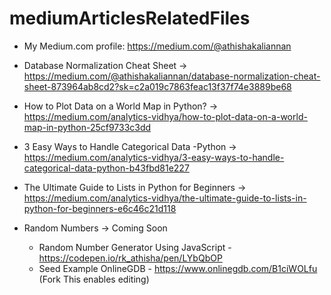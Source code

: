 # mediumArticlesRelatedFiles

* My Medium.com profile: https://medium.com/@athishakaliannan

* Database Normalization Cheat Sheet -> https://medium.com/@athishakaliannan/database-normalization-cheat-sheet-873964ab8cd2?sk=c2a019c7863feac13f37f74e3889be68

* How to Plot Data on a World Map in Python? -> https://medium.com/analytics-vidhya/how-to-plot-data-on-a-world-map-in-python-25cf9733c3dd


* 3 Easy Ways to Handle Categorical Data -Python -> https://medium.com/analytics-vidhya/3-easy-ways-to-handle-categorical-data-python-b43fbd81e227

* The Ultimate Guide to Lists in Python for Beginners -> https://medium.com/analytics-vidhya/the-ultimate-guide-to-lists-in-python-for-beginners-e6c46c21d118

* Random Numbers -> Coming Soon

  * Random Number Generator Using JavaScript - https://codepen.io/rk_athisha/pen/LYbQbOP
  * Seed Example OnlineGDB - https://www.onlinegdb.com/B1ciWOLfu (Fork This enables editing)
